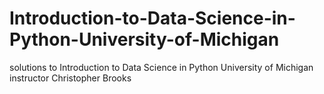 # Introduction-to-Data-Science-in-Python-University-of-Michigan
solutions to Introduction to Data Science in Python University of Michigan instructor Christopher Brooks
